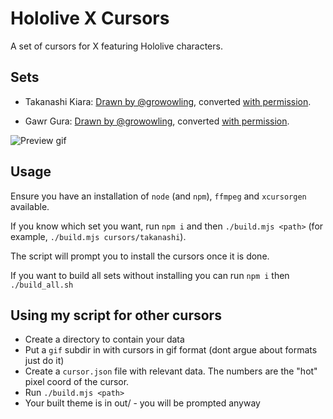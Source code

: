 # Hololive X Cursors

A set of cursors for X featuring Hololive characters.

## Sets

- Takanashi Kiara: [Drawn by @growowling](https://twitter.com/growowling/status/1510479966491725829),
  converted [with permission](https://twitter.com/growowling/status/1510743060346728451).

- Gawr Gura: [Drawn by @growowling](https://twitter.com/growowling/status/1545715261504122880),
  converted [with permission](https://twitter.com/growowling/status/1545883160042278912).

![Preview gif](https://raw.githubusercontent.com/yellowsink/takanashi-x-cursors/master/preview.gif)

## Usage
Ensure you have an installation of `node` (and `npm`), `ffmpeg` and `xcursorgen` available.

If you know which set you want, run `npm i` and then `./build.mjs <path>`
(for example, `./build.mjs cursors/takanashi`).

The script will prompt you to install the cursors once it is done.

If you want to build all sets without installing you can run `npm i` then `./build_all.sh`

## Using my script for other cursors
- Create a directory to contain your data
- Put a `gif` subdir in with cursors in gif format (dont argue about formats just do it)
- Create a `cursor.json` file with relevant data. The numbers are the "hot" pixel coord of the cursor.
- Run `./build.mjs <path>`
- Your built theme is in out/ - you will be prompted anyway